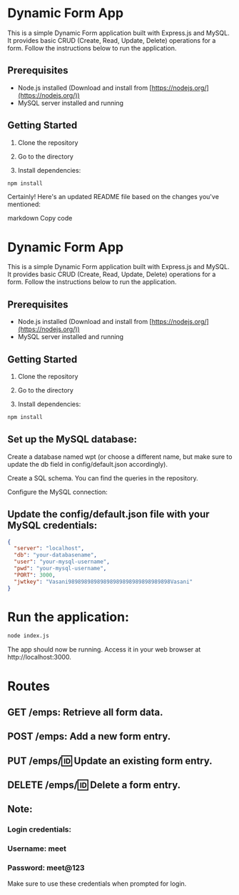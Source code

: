 # Dynamic Form App

This is a simple Dynamic Form application built with Express.js and MySQL. It provides basic CRUD (Create, Read, Update, Delete) operations for a form. Follow the instructions below to run the application.

## Prerequisites
- Node.js installed (Download and install from [https://nodejs.org/](https://nodejs.org/))
- MySQL server installed and running

## Getting Started

1. Clone the repository
2. Go to the directory

3. Install dependencies:

```bash
npm install
```


Certainly! Here's an updated README file based on the changes you've mentioned:

markdown
Copy code
# Dynamic Form App

This is a simple Dynamic Form application built with Express.js and MySQL. It provides basic CRUD (Create, Read, Update, Delete) operations for a form. Follow the instructions below to run the application.

## Prerequisites
- Node.js installed (Download and install from [https://nodejs.org/](https://nodejs.org/))
- MySQL server installed and running

## Getting Started

1. Clone the repository
2. Go to the directory

3. Install dependencies:

```bash
npm install
```

## Set up the MySQL database:
Create a database named wpt (or choose a different name, but make sure to update the db field in config/default.json accordingly).

Create a SQL schema. You can find the queries in the repository.

Configure the MySQL connection:

## Update the config/default.json file with your MySQL credentials:

```json
{
  "server": "localhost",
  "db": "your-databasename",
  "user": "your-mysql-username",
  "pwd": "your-mysql-username",
  "PORT": 3000,
  "jwtkey": "Vasani98989898989898989898989898989898Vasani"
}

```
# Run the application:
```bash
node index.js
```

The app should now be running. Access it in your web browser at http://localhost:3000.

# Routes
## GET /emps: Retrieve all form data.
## POST /emps: Add a new form entry.
## PUT /emps/:id: Update an existing form entry.
## DELETE /emps/:id: Delete a form entry.

## Note:
### Login credentials:
### Username: meet
### Password: meet@123
Make sure to use these credentials when prompted for login.
